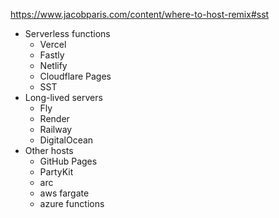 https://www.jacobparis.com/content/where-to-host-remix#sst

- Serverless functions
  - Vercel
  - Fastly
  - Netlify
  - Cloudflare Pages
  - SST
- Long-lived servers
  - Fly
  - Render
  - Railway
  - DigitalOcean
- Other hosts
  - GitHub Pages
  - PartyKit
  - arc
  - aws fargate
  - azure functions
